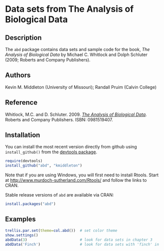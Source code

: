 # Data sets from The Analysis of Biological Data

## Description

The `abd` package contains data sets and sample code for the book,
*The Analysis of Biological Data* by Michael C. Whitlock and Dolph
Schluter (2009; Roberts and Company Publishers).
   
## Authors

Kevin M. Middleton (University of Missouri); Randall Pruim (Calvin College)

## Reference

Whitlock, M.C. and D. Schluter. 2009. [*The Analysis of Biological 
Data*][abdurl]. Roberts and Company Publishers. ISBN: 0981519407.

[abdurl]:http://www.roberts-publishers.com/whitlock/

## Installation

You can install the most recent version directly from github using
`install_github()` from the [devtools
package](https://github.com/hadley/devtools).

```R
require(devtools)
install_github("abd", "kmiddleton")
```

Note that if you are using Windows, you will first need to install
Rtools. Start at <http://www.murdoch-sutherland.com/Rtools/> and
follow the links to CRAN.

Stable release versions of `abd` are available via CRAN:

```R
install.packages("abd")
```

## Examples

```R
trellis.par.set(theme=col.abd())  # set color theme
show.settings()
abdData(3)                        # look for data sets in chapter 3
abdData('Finch')                  # look for data sets with 'finch' in name
```

